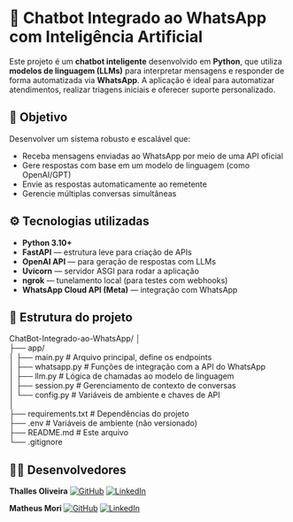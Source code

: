 # 🤖 Chatbot Integrado ao WhatsApp com Inteligência Artificial

Este projeto é um **chatbot inteligente** desenvolvido em **Python**, que utiliza **modelos de linguagem (LLMs)** para interpretar mensagens e responder de forma automatizada via **WhatsApp**. A aplicação é ideal para automatizar atendimentos, realizar triagens iniciais e oferecer suporte personalizado.

## 📌 Objetivo

Desenvolver um sistema robusto e escalável que:
- Receba mensagens enviadas ao WhatsApp por meio de uma API oficial
- Gere respostas com base em um modelo de linguagem (como OpenAI/GPT)
- Envie as respostas automaticamente ao remetente
- Gerencie múltiplas conversas simultâneas

## ⚙️ Tecnologias utilizadas

- **Python 3.10+**
- **FastAPI** — estrutura leve para criação de APIs
- **OpenAI API** — para geração de respostas com LLMs
- **Uvicorn** — servidor ASGI para rodar a aplicação
- **ngrok** — tunelamento local (para testes com webhooks)
- **WhatsApp Cloud API (Meta)** — integração com WhatsApp

## 📁 Estrutura do projeto
ChatBot-Integrado-ao-WhatsApp/
│<br>
├── app/<br>
│ ├── main.py    # Arquivo principal, define os endpoints<br>
│ ├── whatsapp.py    # Funções de integração com a API do WhatsApp<br>
│ ├── llm.py    # Lógica de chamadas ao modelo de linguagem<br>
│ ├── session.py    # Gerenciamento de contexto de conversas<br>
│ └── config.py    # Variáveis de ambiente e chaves de API<br>
│<br>
├── requirements.txt    # Dependências do projeto<br>
├── .env    # Variáveis de ambiente (não versionado)<br>
├── README.md    # Este arquivo<br>
└── .gitignore<br>

## 👨‍💻 Desenvolvedores

**Thalles Oliveira**  [![GitHub](https://img.shields.io/badge/-000000?style=flat-square&logo=github)](https://github.com/thallescunhadeoliveira) [![LinkedIn](https://img.shields.io/badge/-in-0A66C2?style=flat-square&logo=linkedin&logoColor=white)](https://www.linkedin.com/in/thalles-cunha-de-oliveira/)

**Matheus Mori**      [![GitHub](https://img.shields.io/badge/-000000?style=flat-square&logo=github)](https://github.com/mori-mkm) [![LinkedIn](https://img.shields.io/badge/-in-0A66C2?style=flat-square&logo=linkedin&logoColor=white)](https://www.linkedin.com/in/matheus-mori/)


